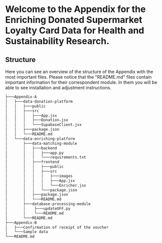 # Welcome to the Appendix for the Enriching Donated Supermarket Loyalty Card Data for Health and Sustainability Research.

## Structure 
Here you can see an overview of the structure of the Appendix with the most important files. Please notice that the "README.md" files contain important information for their correspondent module. In them you will be able to see installation and adjustment instructions.

```bash
├───Appendix-A
│   ├───data-donation-platform
│   │   ├───public
│   │   ├───src
│   │   │   ├───App.jsx
│   │   │   ├───Donation.jsx
│   │   │   └───SupabaseClient.jsx
│   │   ├───package.json
│   │   └───README.md 
│   └───data-enriching-platform
│       ├───data-matching-module
│       │   ├───backend
│       │   │   ├───app.py
│       │   │   └───requirements.txt
│       │   ├───frontend
│       │   │   ├───public
│       │   │   ├───src
│       │   │   │   ├───images
│       │   │   │   ├───App.jsx
│       │   │   │   └───Enricher.jsx             
│       │   │   └───package.json
│       │   ├───package.json
│       │   └───README.md 
│       ├───database-processing-module
│       │    ├───updateOFF.py
│       │    └───README.md 
│       └───README.md 
├───Appendix-B
│   ├───Confirmation of receipt of the voucher
│   └───Sample data
└───README.md 
```